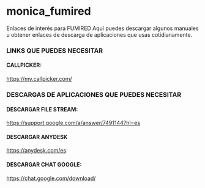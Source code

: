 # monica_fumired
Enlaces de interés para FUMIRED
Aquí puedes descargar algunos manuales u obtener enlaces de descarga de aplicaciones que usas cotidianamente.

### LINKS QUE PUEDES NECESITAR

#### CALLPICKER:
https://my.callpicker.com/

### DESCARGAS DE APLICACIONES QUE PUEDES NECESITAR

#### DESCARGAR FILE STREAM:
https://support.google.com/a/answer/7491144?hl=es

#### DESCARGAR ANYDESK
https://anydesk.com/es

#### DESCARGAR CHAT GOOGLE:
https://chat.google.com/download/



